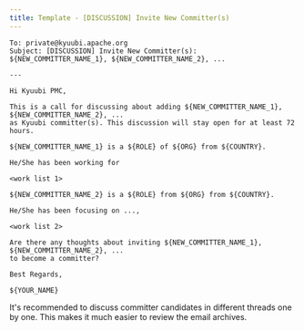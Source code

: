 ```yaml
---
title: Template - [DISCUSSION] Invite New Committer(s)
---
```

<!---
  Licensed under the Apache License, Version 2.0 (the "License");
  you may not use this file except in compliance with the License.
  You may obtain a copy of the License at

   http://www.apache.org/licenses/LICENSE-2.0

  Unless required by applicable law or agreed to in writing, software
  distributed under the License is distributed on an "AS IS" BASIS,
  WITHOUT WARRANTIES OR CONDITIONS OF ANY KIND, either express or implied.
  See the License for the specific language governing permissions and
  limitations under the License. See accompanying LICENSE file.
-->

```textmate
To: private@kyuubi.apache.org
Subject: [DISCUSSION] Invite New Committer(s): ${NEW_COMMITTER_NAME_1}, ${NEW_COMMITTER_NAME_2}, ...

---

Hi Kyuubi PMC,

This is a call for discussing about adding ${NEW_COMMITTER_NAME_1}, ${NEW_COMMITTER_NAME_2}, ...
as Kyuubi committer(s). This discussion will stay open for at least 72 hours.

${NEW_COMMITTER_NAME_1} is a ${ROLE} of ${ORG} from ${COUNTRY}.  

He/She has been working for

<work list 1> 

${NEW_COMMITTER_NAME_2} is a ${ROLE} from ${ORG} from ${COUNTRY}.

He/She has been focusing on ...,

<work list 2> 

Are there any thoughts about inviting ${NEW_COMMITTER_NAME_1}, ${NEW_COMMITTER_NAME_2}, ...
to become a committer?

Best Regards,

${YOUR_NAME}
```

It's recommended to discuss committer candidates in different threads one by one.
This makes it much easier to review the email archives.
